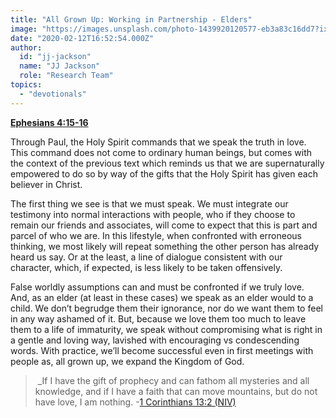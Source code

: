 ```yaml
---
title: "All Grown Up: Working in Partnership - Elders"
image: "https://images.unsplash.com/photo-1439920120577-eb3a83c16dd7?ixlib=rb-1.2.1&q=85&fm=jpg&crop=entropy&cs=srgb&ixid=eyJhcHBfaWQiOjk2NjF9"
date: "2020-02-12T16:52:54.000Z"
author:
  id: "jj-jackson"
  name: "JJ Jackson"
  role: "Research Team"
topics:
  - "devotionals"
---
```

**[Ephesians 4:15-16][eph]**

Through Paul, the Holy Spirit commands that we speak the truth in love.  This command does not come to ordinary human beings, but comes with the context of the previous text which reminds us that we are supernaturally empowered to do so by way of the gifts that the Holy Spirit has given each believer in Christ.

The first thing we see is that we must speak.  We must integrate our testimony into normal interactions with people, who if they choose to remain our friends and associates, will come to expect that this is part and parcel of who we are.  In this lifestyle, when confronted with erroneous thinking, we most likely will repeat something the other person has already heard us say.  Or at the least, a line of dialogue consistent with our character, which, if expected, is less likely to be taken offensively.

False worldly assumptions can and must be confronted if we truly love.  And, as an elder (at least in these cases) we speak as an elder would to a child.  We don’t begrudge them their ignorance, nor do we want them to feel in any way ashamed of it.  But, because we love them too much to leave them to a life of immaturity, we speak without compromising what is right in a gentle and loving way, lavished with encouraging vs condescending words.  With practice, we’ll become successful even in first meetings with people as, all grown up, we expand the Kingdom of God.

> _If I have the gift of prophecy and can fathom all mysteries and all knowledge, and if I have a faith that can move mountains, but do not have love, I am nothing. -[1 Corinthians 13:2 (NIV)][love]

[eph]: https://www.bible.com/111/eph.4.15-16
[love]: https://www.bible.com/111/1co.13.2.niv